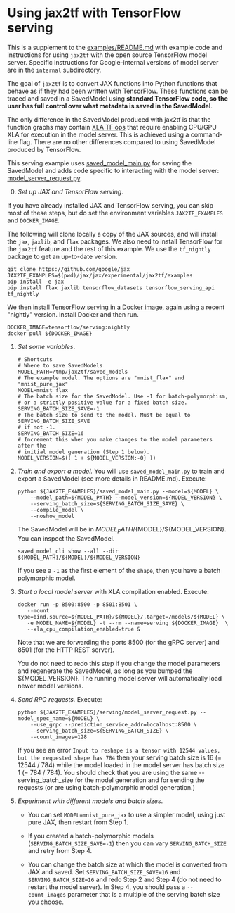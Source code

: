 Using jax2tf with TensorFlow serving
====================================

This is a supplement to the
[examples/README.md](https://github.com/google/jax/blob/main/jax/experimental/jax2tf/examples/README.md)
with example code and
instructions for using `jax2tf` with the open source TensorFlow model server.
Specific instructions for Google-internal versions of model server are in the `internal` subdirectory.

The goal of `jax2tf` is to convert JAX functions
into Python functions that behave as if they had been written with TensorFlow.
These functions can be traced and saved in a SavedModel using **standard TensorFlow
code, so the user has full control over what metadata is saved in the
SavedModel**.

The only difference in the SavedModel produced with jax2tf is that the
function graphs may contain
[XLA TF ops](https://github.com/google/jax/blob/main/jax/experimental/jax2tf/README.md#caveats)
that require enabling CPU/GPU XLA for execution in the model server. This
is achieved using a command-line flag. There are no other differences compared
to using SavedModel produced by TensorFlow.

This serving example uses
[saved_model_main.py](https://github.com/google/jax/blob/main/jax/experimental/jax2tf/examples/saved_model_main.py)
for saving the SavedModel and adds code specific to interacting with the
model server:
[model_server_request.py](https://github.com/google/jax/blob/main/jax/experimental/jax2tf/examples/serving/model_server_request.py).

0.  *Set up JAX and TensorFlow serving*.

If you have already installed JAX and TensorFlow serving, you can skip most of these steps, but do set the
environment variables `JAX2TF_EXAMPLES` and `DOCKER_IMAGE`.

The following will clone locally a copy of the JAX sources, and will install the `jax`, `jaxlib`, and `flax` packages.
We also need to install TensorFlow for the `jax2tf` feature and the rest of this example.
We use the `tf_nightly` package to get an up-to-date version.

  ```shell
  git clone https://github.com/google/jax
  JAX2TF_EXAMPLES=$(pwd)/jax/jax/experimental/jax2tf/examples
  pip install -e jax
  pip install flax jaxlib tensorflow_datasets tensorflow_serving_api tf_nightly
  ```

We then install [TensorFlow serving in a Docker image](https://www.tensorflow.org/tfx/serving/docker),
again using a recent "nightly" version. Install Docker and then run.

  ```shell
  DOCKER_IMAGE=tensorflow/serving:nightly
  docker pull ${DOCKER_IMAGE}
  ```

1.  *Set some variables*.

    ```shell
    # Shortcuts
    # Where to save SavedModels
    MODEL_PATH=/tmp/jax2tf/saved_models
    # The example model. The options are "mnist_flax" and "mnist_pure_jax"
    MODEL=mnist_flax
    # The batch size for the SavedModel. Use -1 for batch-polymorphism,
    # or a strictly positive value for a fixed batch size.
    SERVING_BATCH_SIZE_SAVE=-1
    # The batch size to send to the model. Must be equal to SERVING_BATCH_SIZE_SAVE
    # if not -1.
    SERVING_BATCH_SIZE=16
    # Increment this when you make changes to the model parameters after the
    # initial model generation (Step 1 below).
    MODEL_VERSION=$(( 1 + ${MODEL_VERSION:-0} ))
    ```

2.  *Train and export a model.* You will use `saved_model_main.py` to train
   and export a SavedModel (see more details in README.md). Execute:

    ```shell
    python ${JAX2TF_EXAMPLES}/saved_model_main.py --model=${MODEL} \
        --model_path=${MODEL_PATH} --model_version=${MODEL_VERSION} \
        --serving_batch_size=${SERVING_BATCH_SIZE_SAVE} \
        --compile_model \
        --noshow_model
    ```

    The SavedModel will be in ${MODEL_PATH}/${MODEL}/${MODEL_VERSION}.
    You can inspect the SavedModel.

    ```shell
    saved_model_cli show --all --dir ${MODEL_PATH}/${MODEL}/${MODEL_VERSION}
    ```

    If you see a `-1` as the first element of the `shape`, then you have
    a batch polymorphic model.

3.  *Start a local model server* with XLA compilation enabled. Execute:

    ```shell
    docker run -p 8500:8500 -p 8501:8501 \
       --mount type=bind,source=${MODEL_PATH}/${MODEL}/,target=/models/${MODEL} \
       -e MODEL_NAME=${MODEL} -t --rm --name=serving ${DOCKER_IMAGE}  \
       --xla_cpu_compilation_enabled=true &
    ```

    Note that we are forwarding the ports 8500 (for the gRPC server) and
    8501 (for the HTTP REST server).

    You do not need to redo this step if you change the model parameters and
    regenerate the SavedModel, as long as you bumped the ${MODEL_VERSION}.
    The running model server will automatically load newer model versions.


4.  *Send RPC requests.* Execute:

    ```shell
    python ${JAX2TF_EXAMPLES}/serving/model_server_request.py --model_spec_name=${MODEL} \
        --use_grpc --prediction_service_addr=localhost:8500 \
        --serving_batch_size=${SERVING_BATCH_SIZE} \
        --count_images=128
    ```

    If you see an error `Input to reshape is a tensor with 12544 values, but the requested shape has 784`
    then your serving batch size is 16 (= 12544 / 784) while the model loaded
    in the model server has batch size 1 (= 784 / 784). You should check that
    you are using the same --serving_batch_size for the model generation and
    for sending the requests (or are using batch-polymorphic model generation.)

5.  *Experiment with different models and batch sizes*.

    - You can set `MODEL=mnist_pure_jax` to use a simpler model, using just
    pure JAX, then restart from Step 1.

    - If you created a batch-polymorphic models (`SERVING_BATCH_SIZE_SAVE=-1`)
    then you can vary `SERVING_BATCH_SIZE` and retry from Step 4.

    - You can change the batch size at which the model is converted from JAX
    and saved. Set `SERVING_BATCH_SIZE_SAVE=16` and `SERVING_BATCH_SIZE=16` 
    and redo Step 2 and Step 4 (do not need to restart the model server).
    In Step 4, you should pass a `--count_images`
    parameter that is a multiple of the serving batch size you choose.
